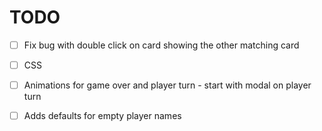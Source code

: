 # TODO
- [ ] Fix bug with double click on card showing the other matching card
- [ ] CSS
- [ ] Animations for game over and player turn - start with modal on player turn
- [ ] Adds defaults for empty player names

